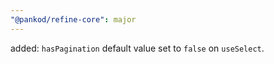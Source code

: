 ```yaml
---
"@pankod/refine-core": major
---
```


added: `hasPagination` default value set to `false` on `useSelect`.
